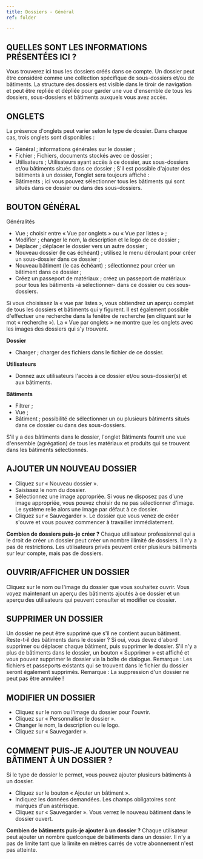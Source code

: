 ```yaml
---
title: Dossiers - Général
ref: folder

---
```


## QUELLES SONT LES INFORMATIONS PRÉSENTÉES ICI ?
Vous trouverez ici tous les dossiers créés dans ce compte. Un dossier peut être considéré comme une collection spécifique de sous-dossiers et/ou de bâtiments. La structure des dossiers est visible dans le tiroir de navigation et peut être repliée et dépliée pour garder une vue d'ensemble de tous les dossiers, sous-dossiers et bâtiments auxquels vous avez accès.

## ONGLETS
La présence d'onglets peut varier selon le type de dossier. Dans chaque cas, trois onglets sont disponibles :

- Général ; informations générales sur le dossier ;
- Fichier ; Fichiers, documents stockés avec ce dossier ;
- Utilisateurs ; Utilisateurs ayant accès à ce dossier, aux sous-dossiers et/ou bâtiments situés dans ce dossier ; S'il est possible d'ajouter des bâtiments à un dossier, l'onglet sera toujours affiché :
- Bâtiments ; ici vous pouvez sélectionner tous les bâtiments qui sont situés dans ce dossier ou dans des sous-dossiers.

## BOUTON GÉNÉRAL
Généralités

- Vue ; choisir entre « Vue par onglets » ou « Vue par listes » ;
- Modifier ; changer le nom, la description et le logo de ce dossier ;
- Déplacer ; déplacer le dossier vers un autre dossier ;
- Nouveau dossier (le cas échéant) ; utilisez le menu déroulant pour créer un sous-dossier dans ce dossier ;
- Nouveau bâtiment (le cas échéant) ; sélectionnez pour créer un bâtiment dans ce dossier ;
- Créez un passeport de matériaux ; créez un passeport de matériaux pour tous les bâtiments -à sélectionner- dans ce dossier ou ces sous-dossiers.

Si vous choisissez la « vue par listes », vous obtiendrez un aperçu complet de tous les dossiers et bâtiments qui y figurent. Il est également possible d'effectuer une recherche dans la fenêtre de recherche (en cliquant sur le mot « recherche »). La « Vue par onglets » ne montre que les onglets avec les images des dossiers qui s'y trouvent.

**Dossier**
- Charger ; charger des fichiers dans le fichier de ce dossier.

**Utilisateurs**
- Donnez aux utilisateurs l'accès à ce dossier et/ou sous-dossier(s) et aux bâtiments.

**Bâtiments**
- Filtrer ;
- Vue ;
- Bâtiment ; possibilité de sélectionner un ou plusieurs bâtiments situés dans ce dossier ou dans des sous-dossiers.

S'il y a des bâtiments dans le dossier, l'onglet Bâtiments fournit une vue d'ensemble (agrégation) de tous les matériaux et produits qui se trouvent dans les bâtiments sélectionnés.

## AJOUTER UN NOUVEAU DOSSIER
- Cliquez sur « Nouveau dossier ».
- Saisissez le nom du dossier.
- Sélectionnez une image appropriée. Si vous ne disposez pas d'une image appropriée, vous pouvez choisir de ne pas sélectionner d'image. Le système relie alors une image par défaut à ce dossier.
- Cliquez sur « Sauvegarder ». Le dossier que vous venez de créer s'ouvre et vous pouvez commencer à travailler immédiatement.

**Combien de dossiers puis-je créer ?** Chaque utilisateur professionnel qui a le droit de créer un dossier peut créer un nombre illimité de dossiers. Il n'y a pas de restrictions. Les utilisateurs privés peuvent créer plusieurs bâtiments sur leur compte, mais pas de dossiers.

## OUVRIR/AFFICHER UN DOSSIER
Cliquez sur le nom ou l'image du dossier que vous souhaitez ouvrir. Vous voyez maintenant un aperçu des bâtiments ajoutés à ce dossier et un aperçu des utilisateurs qui peuvent consulter et modifier ce dossier.

## SUPPRIMER UN DOSSIER
Un dossier ne peut être supprimé que s'il ne contient aucun bâtiment. Reste-t-il des bâtiments dans le dossier ? Si oui, vous devez d'abord supprimer ou déplacer chaque bâtiment, puis supprimer le dossier. S'il n'y a plus de bâtiments dans le dossier, un bouton « Supprimer » est affiché et vous pouvez supprimer le dossier via la boîte de dialogue. Remarque : Les fichiers et passeports existants qui se trouvent dans le fichier du dossier seront également supprimés. Remarque : La suppression d'un dossier ne peut pas être annulée !

## MODIFIER UN DOSSIER
- Cliquez sur le nom ou l'image du dossier pour l'ouvrir.
- Cliquez sur « Personnaliser le dossier ».
- Changer le nom, la description ou le logo.
- Cliquez sur « Sauvegarder ».

## COMMENT PUIS-JE AJOUTER UN NOUVEAU BÂTIMENT À UN DOSSIER ?
Si le type de dossier le permet, vous pouvez ajouter plusieurs bâtiments à un dossier.

- Cliquez sur le bouton « Ajouter un bâtiment ».
- Indiquez les données demandées. Les champs obligatoires sont marqués d'un astérisque.
- Cliquez sur « Sauvegarder ». Vous verrez le nouveau bâtiment dans le dossier ouvert.

**Combien de bâtiments puis-je ajouter à un dossier ?** Chaque utilisateur peut ajouter un nombre quelconque de bâtiments dans un dossier. Il n'y a pas de limite tant que la limite en mètres carrés de votre abonnement n'est pas atteinte.
